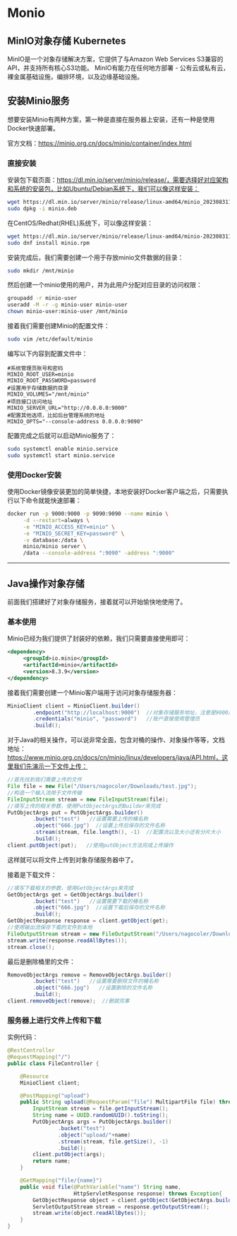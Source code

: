 # Monio

## MinIO对象存储 Kubernetes

MinIO是一个对象存储解决方案，它提供了与Amazon Web Services S3兼容的API，并支持所有核心S3功能。 MinIO有能力在任何地方部署 - 公有云或私有云，裸金属基础设施，编排环境，以及边缘基础设施。



## 安装Minio服务

想要安装Minio有两种方案，第一种是直接在服务器上安装，还有一种是使用Docker快速部署。

官方文档：https://minio.org.cn/docs/minio/container/index.html

### 直接安装

安装包下载页面：https://dl.min.io/server/minio/release/，需要选择好对应架构和系统的安装包，比如Ubuntu/Debian系统下，我们可以像这样安装：

```sh
wget https://dl.min.io/server/minio/release/linux-amd64/minio_20230831153116.0.0_amd64.deb -O minio.deb
sudo dpkg -i minio.deb
```

在CentOS/Redhat(RHEL)系统下，可以像这样安装：

```sh
wget https://dl.min.io/server/minio/release/linux-amd64/minio-20230831153116.0.0.x86_64.rpm -O minio.rpm
sudo dnf install minio.rpm
```

安装完成后，我们需要创建一个用于存放minio文件数据的目录：

```sh
sudo mkdir /mnt/minio
```

然后创建一个minio使用的用户，并为此用户分配对应目录的访问权限：

```sh
groupadd -r minio-user
useradd -M -r -g minio-user minio-user
chown minio-user:minio-user /mnt/minio
```

接着我们需要创建Minio的配置文件：

```sh
sudo vim /etc/default/minio
```

编写以下内容到配置文件中：

```properties
#系统管理员账号和密码
MINIO_ROOT_USER=minio
MINIO_ROOT_PASSWORD=password
#设置用于存储数据的目录
MINIO_VOLUMES="/mnt/minio"
#项目接口访问地址
MINIO_SERVER_URL="http://0.0.0.0:9000"
#配置其他选项，比如后台管理系统的地址
MINIO_OPTS="--console-address 0.0.0.0:9090"
```

配置完成之后就可以启动Minio服务了：

```sh
sudo systemctl enable minio.service
sudo systemctl start minio.service
```

### 使用Docker安装

使用Docker镜像安装更加的简单快捷，本地安装好Docker客户端之后，只需要执行以下命令就能快速部署：

```sh
docker run -p 9000:9000 -p 9090:9090 --name minio \
     -d --restart=always \
     -e "MINIO_ACCESS_KEY=minio" \
     -e "MINIO_SECRET_KEY=password" \
     -v database:/data \
     minio/minio server \
     /data --console-address ":9090" -address ":9000"
```

------

## Java操作对象存储

前面我们搭建好了对象存储服务，接着就可以开始愉快地使用了。

### 基本使用

Minio已经为我们提供了封装好的依赖，我们只需要直接使用即可：

```xml
<dependency>
     <groupId>io.minio</groupId>
     <artifactId>minio</artifactId>
     <version>8.3.9</version>
</dependency>
```

接着我们需要创建一个Minio客户端用于访问对象存储服务器：

```java
MinioClient client = MinioClient.builder()
        .endpoint("http://localhost:9000")  //对象存储服务地址，注意是9000那个端口
        .credentials("minio", "password")   //账户直接使用管理员
        .build();
```

对于Java的相关操作，可以说非常全面，包含对桶的操作、对象操作等等，文档地址：https://www.minio.org.cn/docs/cn/minio/linux/developers/java/API.html，这里我们先演示一下文件上传：

```java
//首先找到我们需要上传的文件
File file = new File("/Users/nagocoler/Downloads/test.jpg");
//构造一个输入流用于文件传输
FileInputStream stream = new FileInputStream(file);
//填写上传的相关参数，使用PutObjectArgs的Builder来完成
PutObjectArgs put = PutObjectArgs.builder()
        .bucket("test")   //设置需要上传的桶名称
        .object("666.jpg")  //设置上传后保存的文件名称
        .stream(stream, file.length(), -1)  //配置流以及大小还有分片大小
        .build();
client.putObject(put);   //使用putObject方法完成上传操作
```

这样就可以将文件上传到对象存储服务器中了。

接着是下载文件：

```java
//填写下载相关的参数，使用GetObjectArgs来完成
GetObjectArgs get = GetObjectArgs.builder()
        .bucket("test")   //设置需要下载的桶名称
        .object("666.jpg")  //设置下载后保存的文件名称
        .build();
GetObjectResponse response = client.getObject(get);
//使用输出流保存下载的文件到本地
FileOutputStream stream = new FileOutputStream("/Users/nagocoler/Downloads/download.png");
stream.write(response.readAllBytes());
stream.close();
```

最后是删除桶里的文件：

```java
RemoveObjectArgs remove = RemoveObjectArgs.builder()
        .bucket("test")   //设置需要删除文件的桶名称
        .object("666.jpg")   //设置删除的文件名称
        .build();
client.removeObject(remove);  //删就完事
```

### 服务器上进行文件上传和下载

实例代码：

```java
@RestController
@RequestMapping("/")
public class FileController {

    @Resource
    MinioClient client;

    @PostMapping("upload")
    public String upload(@RequestParam("file") MultipartFile file) throws Exception {
        InputStream stream = file.getInputStream();
        String name = UUID.randomUUID().toString();
        PutObjectArgs args = PutObjectArgs.builder()
                .bucket("test")
                .object("upload/"+name)
                .stream(stream, file.getSize(), -1)
                .build();
        client.putObject(args);
        return name;
    }

    @GetMapping("file/{name}")
    public void file(@PathVariable("name") String name,
                     HttpServletResponse response) throws Exception{
        GetObjectResponse object = client.getObject(GetObjectArgs.builder().bucket("test").object("upload/"+name).build());
        ServletOutputStream stream = response.getOutputStream();
        stream.write(object.readAllBytes());
    }
}
```

